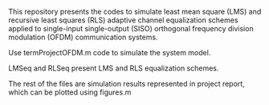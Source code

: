 This repository presents the codes to simulate least mean square (LMS) and recursive least squares (RLS) adaptive channel equalization schemes 
applied to single-input single-output (SISO) orthogonal frequency division modulation (OFDM) communication systems.

Use termProjectOFDM.m code to simulate the system model.

LMSeq and RLSeq present LMS and RLS equalization schemes.

The rest of the files are simulation results represented in project report, which can be plotted using figures.m
